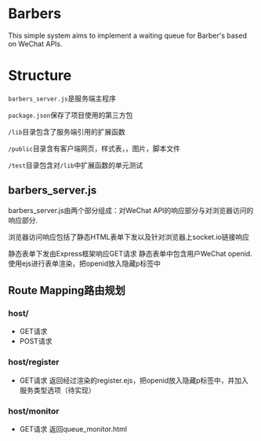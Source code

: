 # Barbers
This simple system aims to implement a waiting queue for Barber's based on WeChat APIs.

# Structure
`barbers_server.js`是服务端主程序

`package.json`保存了项目使用的第三方包

`/lib`目录包含了服务端引用的扩展函数

`/public`目录含有客户端网页，样式表，，图片，脚本文件

`/test`目录包含对`/lib`中扩展函数的单元测试

## barbers_server.js
barbers_server.js由两个部分组成：对WeChat API的响应部分与对浏览器访问的响应部分.

浏览器访问响应包括了静态HTML表单下发以及针对浏览器上socket.io链接响应

静态表单下发由Express框架响应GET请求
静态表单中包含用户WeChat openid. 使用ejs进行表单渲染，把openid放入隐藏p标签中

## Route Mapping路由规划
### host/
* GET请求
* POST请求
### host/register
* GET请求
返回经过渲染的register.ejs，把openid放入隐藏p标签中，并加入服务类型选项（待实现）
### host/monitor
* GET请求
返回queue_monitor.html
